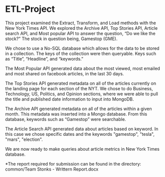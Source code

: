# ETL-Project
      
   This project examined the Extract, Transform, and Load methods with the New York Times API. We explored the Archive API, Top Stories API, Article search API, and Most popular API to answer the question, “Do we like the stock?” The stock in question being, Gamestop (GME).
   
   We chose to use a No-SQL database which allows for the data to be stored in a collection. The keys of the collection were then queryable. Keys such as “Title”, “Headline”, and “keywords.”
   
   The Most Popular API generated data about the most viewed, most emailed and most shared on facebook articles, in the last 30 days.
   
   The Top Stories API generated metadata on all of the articles currently on the landing page for each section of the NYT.  We chose to do Business, Technology, US, Politics, and Opinion sections, where we were able to pull the title and published date information to input into MongoDB.
   
   The Archive API generated metadata on all of the articles within a given month. This metadata was inserted into a Mongo database. From this database, keywords such as “Gamestop” were searchable. 
   
   The Article Search API generated data about articles based on keyword. In this case we chose specific dates and the keywords "gamestop", "tesla", "mars", "election".
   
  
   We are now ready to make queries about article metrics in New York Times database.
   
   
   *The report required for submission can be found in the directory:
   common/Team Stonks - Writtern Report.docx
  

